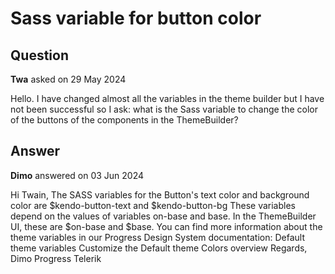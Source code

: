 # Sass variable for button color

## Question

**Twa** asked on 29 May 2024

Hello. I have changed almost all the variables in the theme builder but I have not been successful so I ask: what is the Sass variable to change the color of the buttons of the components in the ThemeBuilder?

## Answer

**Dimo** answered on 03 Jun 2024

Hi Twain, The SASS variables for the Button's text color and background color are $kendo-button-text and $kendo-button-bg These variables depend on the values of variables on-base and base. In the ThemeBuilder UI, these are $on-base and $base. You can find more information about the theme variables in our Progress Design System documentation: Default theme variables Customize the Default theme Colors overview Regards, Dimo Progress Telerik
